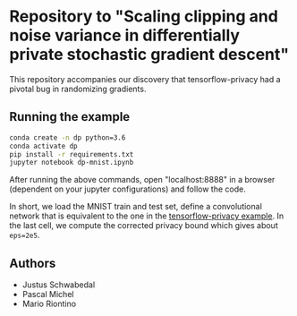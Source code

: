 
# Repository to "Scaling clipping and noise variance in differentially private stochastic gradient descent"

This repository accompanies our discovery that tensorflow-privacy had a pivotal
bug in randomizing gradients.

## Running the example

```bash
conda create -n dp python=3.6
conda activate dp
pip install -r requirements.txt
jupyter notebook dp-mnist.ipynb
```

After running the above commands, open "localhost:8888" in a browser (dependent
on your jupyter configurations) and follow the code.

In short, we load the MNIST train and test set, define a convolutional network
that is equivalent to the one in the [tensorflow-privacy
example](https://github.com/tensorflow/privacy/tree/master/tutorials/Classification_Privacy.ipynb).
In the last cell, we compute the corrected privacy bound which gives about
`eps=2e5`.

## Authors

* Justus Schwabedal
* Pascal Michel
* Mario Riontino
